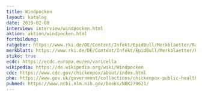 ```yaml
---
title: Windpocken
layout: katalog
date: 2019-02-08
interview: interview/windpocken.html
aktion: aktion/windpocken.html
fortbildung: 
ratgeber: https://www.rki.de/DE/Content/Infekt/EpidBull/Merkblaetter/Ratgeber_Windpocken.htm
merkblatt: https://www.rki.de/DE/Content/Infekt/EpidBull/Merkblaetter/Ratgeber_Windpocken.htmhttps://www.infektionsschutz.de/erregersteckbriefe/windpocken/
stiko: true
ecdc: https://ecdc.europa.eu/en/varicella
wikipedia: https://de.wikipedia.org/wiki/Windpocken
cdc: https://www.cdc.gov/chickenpox/about/index.html
phe: https://www.gov.uk/government/collections/chickenpox-public-health-management-and-guidance
pubmed: https://www.ncbi.nlm.nih.gov/books/NBK279621/
---
```


